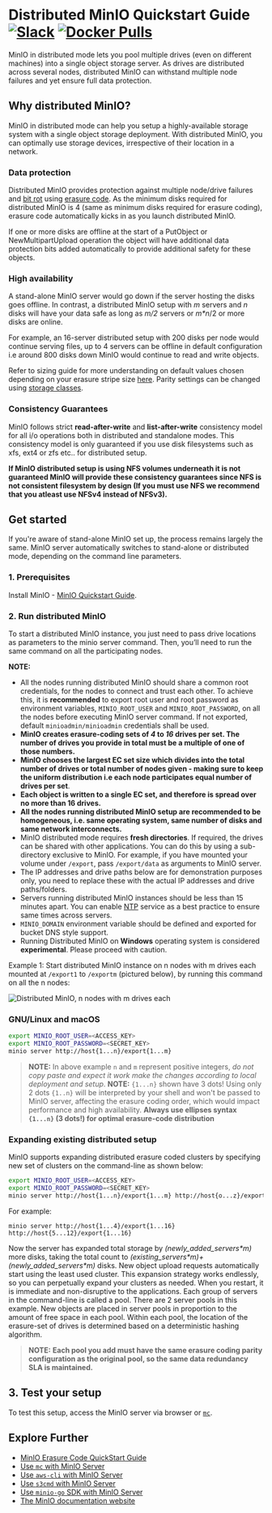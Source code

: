 # Distributed MinIO Quickstart Guide [![Slack](https://slack.min.io/slack?type=svg)](https://slack.min.io) [![Docker Pulls](https://img.shields.io/docker/pulls/minio/minio.svg?maxAge=604800)](https://hub.docker.com/r/minio/minio/)

MinIO in distributed mode lets you pool multiple drives (even on different machines) into a single object storage server. As drives are distributed across several nodes, distributed MinIO can withstand multiple node failures and yet ensure full data protection.

## Why distributed MinIO?

MinIO in distributed mode can help you setup a highly-available storage system with a single object storage deployment. With distributed MinIO, you can optimally use storage devices, irrespective of their location in a network.

### Data protection

Distributed MinIO provides protection against multiple node/drive failures and [bit rot](https://github.com/minio/minio/blob/master/docs/erasure/README.md#what-is-bit-rot-protection) using [erasure code](https://docs.min.io/docs/minio-erasure-code-quickstart-guide). As the minimum disks required for distributed MinIO is 4 (same as minimum disks required for erasure coding), erasure code automatically kicks in as you launch distributed MinIO.

If one or more disks are offline at the start of a PutObject or NewMultipartUpload operation the object will have additional data protection bits added automatically to provide additional safety for these objects.

### High availability

A stand-alone MinIO server would go down if the server hosting the disks goes offline. In contrast, a distributed MinIO setup with _m_ servers and _n_ disks will have your data safe as long as _m/2_ servers or _m*n_/2 or more disks are online.

For example, an 16-server distributed setup with 200 disks per node would continue serving files, up to 4 servers can be offline in default configuration i.e around 800 disks down MinIO would continue to read and write objects.

Refer to sizing guide for more understanding on default values chosen depending on your erasure stripe size [here](https://github.com/minio/minio/blob/master/docs/distributed/SIZING.md). Parity settings can be changed using [storage classes](https://github.com/minio/minio/tree/master/docs/erasure/storage-class).

### Consistency Guarantees

MinIO follows strict **read-after-write** and **list-after-write** consistency model for all i/o operations both in distributed and standalone modes. This consistency model is only guaranteed if you use disk filesystems such as xfs, ext4 or zfs etc.. for distributed setup.

**If MinIO distributed setup is using NFS volumes underneath it is not guaranteed MinIO will provide these consistency guarantees since NFS is not consistent filesystem by design (If you must use NFS we recommend that you atleast use NFSv4 instead of NFSv3).**

## Get started

If you're aware of stand-alone MinIO set up, the process remains largely the same. MinIO server automatically switches to stand-alone or distributed mode, depending on the command line parameters.

### 1. Prerequisites

Install MinIO - [MinIO Quickstart Guide](https://docs.min.io/docs/minio-quickstart-guide).

### 2. Run distributed MinIO

To start a distributed MinIO instance, you just need to pass drive locations as parameters to the minio server command. Then, you’ll need to run the same command on all the participating nodes.

**NOTE:**

- All the nodes running distributed MinIO should share a common root credentials, for the nodes to connect and trust each other. To achieve this, it is **recommended** to export root user and root password as environment variables, `MINIO_ROOT_USER` and `MINIO_ROOT_PASSWORD`, on all the nodes before executing MinIO server command. If not exported, default `minioadmin/minioadmin` credentials shall be used.
- **MinIO creates erasure-coding sets of _4_ to _16_ drives per set.  The number of drives you provide in total must be a multiple of one of those numbers.**
- **MinIO chooses the largest EC set size which divides into the total number of drives or total number of nodes given - making sure to keep the uniform distribution i.e each node participates equal number of drives per set**.
- **Each object is written to a single EC set, and therefore is spread over no more than 16 drives.**
- **All the nodes running distributed MinIO setup are recommended to be homogeneous, i.e. same operating system, same number of disks and same network interconnects.**
- MinIO distributed mode requires **fresh directories**. If required, the drives can be shared with other applications. You can do this by using a sub-directory exclusive to MinIO. For example, if you have mounted your volume under `/export`, pass `/export/data` as arguments to MinIO server.
- The IP addresses and drive paths below are for demonstration purposes only, you need to replace these with the actual IP addresses and drive paths/folders.
- Servers running distributed MinIO instances should be less than 15 minutes apart. You can enable [NTP](http://www.ntp.org/) service as a best practice to ensure same times across servers.
- `MINIO_DOMAIN` environment variable should be defined and exported for bucket DNS style support.
- Running Distributed MinIO on **Windows** operating system is considered **experimental**. Please proceed with caution.

Example 1: Start distributed MinIO instance on n nodes with m drives each mounted at `/export1` to `/exportm` (pictured below), by running this command on all the n nodes:

![Distributed MinIO, n nodes with m drives each](https://github.com/minio/minio/blob/master/docs/screenshots/Architecture-diagram_distributed_nm.png?raw=true)

### GNU/Linux and macOS

```sh
export MINIO_ROOT_USER=<ACCESS_KEY>
export MINIO_ROOT_PASSWORD=<SECRET_KEY>
minio server http://host{1...n}/export{1...m}
```

> **NOTE:** In above example `n` and `m` represent positive integers, _do not copy paste and expect it work make the changes according to local deployment and setup_.
> **NOTE:** `{1...n}` shown have 3 dots! Using only 2 dots `{1..n}` will be interpreted by your shell and won't be passed to MinIO server, affecting the erasure coding order, which would impact performance and high availability. **Always use ellipses syntax `{1...n}` (3 dots!) for optimal erasure-code distribution**

### Expanding existing distributed setup

MinIO supports expanding distributed erasure coded clusters by specifying new set of clusters on the command-line as shown below:

```sh
export MINIO_ROOT_USER=<ACCESS_KEY>
export MINIO_ROOT_PASSWORD=<SECRET_KEY>
minio server http://host{1...n}/export{1...m} http://host{o...z}/export{1...m}
```

For example:

```
minio server http://host{1...4}/export{1...16} http://host{5...12}/export{1...16}
```

Now the server has expanded total storage by _(newly_added_servers\*m)_ more disks, taking the total count to _(existing_servers\*m)+(newly_added_servers\*m)_ disks. New object upload requests automatically start using the least used cluster. This expansion strategy works endlessly, so you can perpetually expand your clusters as needed.  When you restart, it is immediate and non-disruptive to the applications. Each group of servers in the command-line is called a pool. There are 2 server pools in this example. New objects are placed in server pools in proportion to the amount of free space in each pool. Within each pool, the location of the erasure-set of drives is determined based on a deterministic hashing algorithm.

> **NOTE:** **Each pool you add must have the same erasure coding parity configuration as the original pool, so the same data redundancy SLA is maintained.**

## 3. Test your setup

To test this setup, access the MinIO server via browser or [`mc`](https://docs.min.io/docs/minio-client-quickstart-guide).

## Explore Further

- [MinIO Erasure Code QuickStart Guide](https://docs.min.io/docs/minio-erasure-code-quickstart-guide)
- [Use `mc` with MinIO Server](https://docs.min.io/docs/minio-client-quickstart-guide)
- [Use `aws-cli` with MinIO Server](https://docs.min.io/docs/aws-cli-with-minio)
- [Use `s3cmd` with MinIO Server](https://docs.min.io/docs/s3cmd-with-minio)
- [Use `minio-go` SDK with MinIO Server](https://docs.min.io/docs/golang-client-quickstart-guide)
- [The MinIO documentation website](https://docs.min.io)
